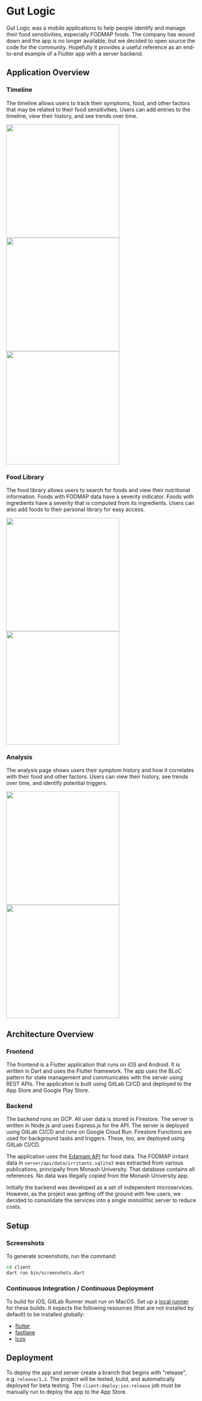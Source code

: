 # Gut Logic

Gut Logic was a mobile applications to help people identify and manage their food sensitivities, especially FODMAP foods. The company has wound down and the app is no longer available, but we decided to open source the code for the community. Hopefully it provides a useful reference as an end-to-end example of a Flutter app with a server backend.

## Application Overview

### Timeline

The timeline allows users to track their symptoms, food, and other factors that may be related to their food sensitivities. Users can add entries to the timeline, view their history, and see trends over time.

<p float="left">
  <img src="img/timeline.png" width="300" />
  <img src="img/meal.png" width="300" /> 
  <img src="img/symptom.png" width="300" /> 
</p>

### Food Library

The food library allows users to search for foods and view their nutritional information. Foods with FODMAP data have a severity indicator. Foods with ingredients have a severity that is computed from its ingredients. Users can also add foods to their personal library for easy access.

<p float="left">
  <img src="img/browse.png" width="300" />
  <img src="img/ingredients.png" width="300" /> 


### Analysis

The analysis page shows users their symptom history and how it correlates with their food and other factors. Users can view their history, see trends over time, and identify potential triggers.

<p float="left">
  <img src="img/sensitivity.png" width="300" />
  <img src="img/analysis.png" width="300" />

## Architecture Overview

### Frontend

The frontend is a Flutter application that runs on iOS and Android. It is written in Dart and uses the Flutter framework. The app uses the BLoC pattern for state management and communicates with the server using REST APIs. The application is built using GitLab CI/CD and deployed to the App Store and Google Play Store.

### Backend

The backend runs on GCP. All user data is stored in Firestore. The server is written in Node.js and uses Express.js for the API. The server is deployed using GitLab CI/CD and runs on Google Cloud Run. Firestore Functions are used for background tasks and triggers. These, too, are deployed using GitLab CI/CD.

The application uses the [Edamam API](https://developer.edamam.com/food-database-api) for food data. The FODMAP irritant data in `server/api/data/irritants.sqlite3` was extracted from various publications, principally from Monash University. That database contains all references. No data was illegally copied from the Monash University app.

Initially the backend was developed as a set of independent microservices. However, as the project was getting off the ground with few users, we decided to consolidate the services into a single monolithic server to reduce costs.

## Setup

### Screenshots

To generate screenshots, run the command:

```bash
cd client
dart run bin/screenshots.dart
```

### Continuous Integration / Continuous Deployment

To build for iOS, GitLab Runner must run on MacOS. Set up a
[local runner](https://docs.gitlab.com/runner/install/osx.html) for these
builds. It expects the following resources (that are not installed by default)
to be installed globally:

- [flutter](https://flutter.dev/docs/get-started/install)
- [fastlane](https://docs.fastlane.tools/getting-started/ios/setup/)
- [lcov](https://formulae.brew.sh/formula/lcov)

## Deployment

To deploy the app and server create a branch that begins with "release", e.g.
`release/1.2`. The project will be tested, build, and automatically deployed for
beta testing. The `client:deploy:ios:release` job must be manually run to deploy
the app to the App Store.
